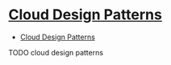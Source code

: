 # [Cloud Design Patterns](https://docs.microsoft.com/en-us/azure/architecture/patterns/)

- [Cloud Design Patterns](#cloud-design-patterns)


















TODO cloud design patterns
